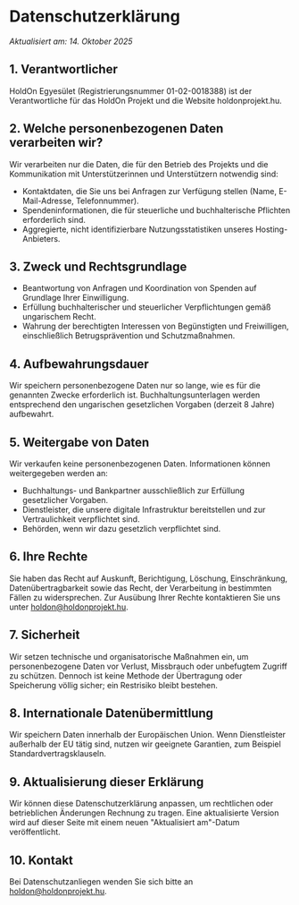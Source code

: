 # Datenschutzerklärung

_Aktualisiert am: 14. Oktober 2025_

## 1. Verantwortlicher
HoldOn Egyesület (Registrierungsnummer 01-02-0018388) ist der Verantwortliche für das HoldOn Projekt und die Website holdonprojekt.hu.

## 2. Welche personenbezogenen Daten verarbeiten wir?
Wir verarbeiten nur die Daten, die für den Betrieb des Projekts und die Kommunikation mit Unterstützerinnen und Unterstützern notwendig sind:

- Kontaktdaten, die Sie uns bei Anfragen zur Verfügung stellen (Name, E-Mail-Adresse, Telefonnummer).
- Spendeninformationen, die für steuerliche und buchhalterische Pflichten erforderlich sind.
- Aggregierte, nicht identifizierbare Nutzungsstatistiken unseres Hosting-Anbieters.

## 3. Zweck und Rechtsgrundlage
- Beantwortung von Anfragen und Koordination von Spenden auf Grundlage Ihrer Einwilligung.
- Erfüllung buchhalterischer und steuerlicher Verpflichtungen gemäß ungarischem Recht.
- Wahrung der berechtigten Interessen von Begünstigten und Freiwilligen, einschließlich Betrugsprävention und Schutzmaßnahmen.

## 4. Aufbewahrungsdauer
Wir speichern personenbezogene Daten nur so lange, wie es für die genannten Zwecke erforderlich ist. Buchhaltungsunterlagen werden entsprechend den ungarischen gesetzlichen Vorgaben (derzeit 8 Jahre) aufbewahrt.

## 5. Weitergabe von Daten
Wir verkaufen keine personenbezogenen Daten. Informationen können weitergegeben werden an:

- Buchhaltungs- und Bankpartner ausschließlich zur Erfüllung gesetzlicher Vorgaben.
- Dienstleister, die unsere digitale Infrastruktur bereitstellen und zur Vertraulichkeit verpflichtet sind.
- Behörden, wenn wir dazu gesetzlich verpflichtet sind.

## 6. Ihre Rechte
Sie haben das Recht auf Auskunft, Berichtigung, Löschung, Einschränkung, Datenübertragbarkeit sowie das Recht, der Verarbeitung in bestimmten Fällen zu widersprechen. Zur Ausübung Ihrer Rechte kontaktieren Sie uns unter [holdon@holdonprojekt.hu](mailto:holdon@holdonprojekt.hu).

## 7. Sicherheit
Wir setzen technische und organisatorische Maßnahmen ein, um personenbezogene Daten vor Verlust, Missbrauch oder unbefugtem Zugriff zu schützen. Dennoch ist keine Methode der Übertragung oder Speicherung völlig sicher; ein Restrisiko bleibt bestehen.

## 8. Internationale Datenübermittlung
Wir speichern Daten innerhalb der Europäischen Union. Wenn Dienstleister außerhalb der EU tätig sind, nutzen wir geeignete Garantien, zum Beispiel Standardvertragsklauseln.

## 9. Aktualisierung dieser Erklärung
Wir können diese Datenschutzerklärung anpassen, um rechtlichen oder betrieblichen Änderungen Rechnung zu tragen. Eine aktualisierte Version wird auf dieser Seite mit einem neuen "Aktualisiert am"-Datum veröffentlicht.

## 10. Kontakt
Bei Datenschutzanliegen wenden Sie sich bitte an [holdon@holdonprojekt.hu](mailto:holdon@holdonprojekt.hu).
